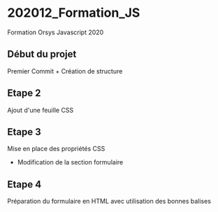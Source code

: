# 202012_Formation_JS
Formation Orsys Javascript 2020

## Début du projet
Premier Commit + Création de structure

## Etape 2
Ajout d'une feuille CSS

## Etape 3
Mise en place des propriétés CSS
+ Modification de la section formulaire

## Etape 4
Préparation du formulaire en HTML avec utilisation des bonnes balises